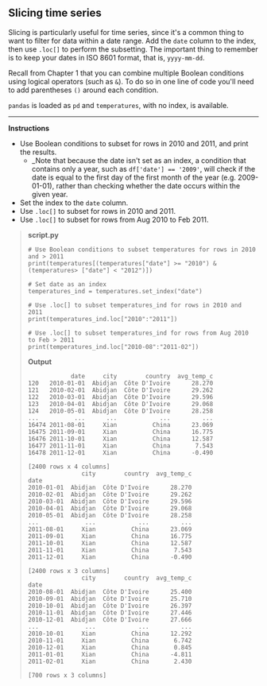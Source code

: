 ## Slicing time series

Slicing is particularly useful for time series, since it's a common thing to want to filter for data within a date range. Add the `date` column to the index, then use `.loc[]` to perform the subsetting. The important thing to remember is to keep your dates in ISO 8601 format, that is, `yyyy-mm-dd`.

Recall from Chapter 1 that you can combine multiple Boolean conditions using logical operators (such as `&`). To do so in one line of code you'll need to add parentheses `()` around each condition.

`pandas` is loaded as `pd` and `temperatures`, with no index, is available.

<hr>

**Instructions**

* Use Boolean conditions to subset for rows in 2010 and 2011, and print the results.
    * _Note that because the date isn't set as an index, a condition that contains only a year, such as `df['date'] == '2009'`, will check if the date is equal to the first day of the first month of the year (e.g. 2009-01-01), rather than checking whether the date occurs within the given year.
* Set the index to the `date` column.
* Use `.loc[]` to subset for rows in 2010 and 2011.
* Use `.loc[]` to subset for rows from Aug 2010 to Feb 2011.

> **script.py**
> ```
> # Use Boolean conditions to subset temperatures for rows in 2010 and > 2011
> print(temperatures[(temperatures["date"] >= "2010") & (temperatures> ["date"] < "2012")])
>
> # Set date as an index
> temperatures_ind = temperatures.set_index("date")
>
> # Use .loc[] to subset temperatures_ind for rows in 2010 and 2011
> print(temperatures_ind.loc["2010":"2011"])
>
> # Use .loc[] to subset temperatures_ind for rows from Aug 2010 to Feb > 2011
> print(temperatures_ind.loc["2010-08":"2011-02"])
> ```
>
> **Output**
> ```
>             date     city        country  avg_temp_c
> 120   2010-01-01  Abidjan  Côte D'Ivoire      28.270
> 121   2010-02-01  Abidjan  Côte D'Ivoire      29.262
> 122   2010-03-01  Abidjan  Côte D'Ivoire      29.596
> 123   2010-04-01  Abidjan  Côte D'Ivoire      29.068
> 124   2010-05-01  Abidjan  Côte D'Ivoire      28.258
> ...          ...      ...            ...         ...
> 16474 2011-08-01     Xian          China      23.069
> 16475 2011-09-01     Xian          China      16.775
> 16476 2011-10-01     Xian          China      12.587
> 16477 2011-11-01     Xian          China       7.543
> 16478 2011-12-01     Xian          China      -0.490
>
> [2400 rows x 4 columns]
>                city        country  avg_temp_c
> date
> 2010-01-01  Abidjan  Côte D'Ivoire      28.270
> 2010-02-01  Abidjan  Côte D'Ivoire      29.262
> 2010-03-01  Abidjan  Côte D'Ivoire      29.596
> 2010-04-01  Abidjan  Côte D'Ivoire      29.068
> 2010-05-01  Abidjan  Côte D'Ivoire      28.258
> ...             ...            ...         ...
> 2011-08-01     Xian          China      23.069
> 2011-09-01     Xian          China      16.775
> 2011-10-01     Xian          China      12.587
> 2011-11-01     Xian          China       7.543
> 2011-12-01     Xian          China      -0.490
>
> [2400 rows x 3 columns]
>                city        country  avg_temp_c
> date
> 2010-08-01  Abidjan  Côte D'Ivoire      25.400
> 2010-09-01  Abidjan  Côte D'Ivoire      25.710
> 2010-10-01  Abidjan  Côte D'Ivoire      26.397
> 2010-11-01  Abidjan  Côte D'Ivoire      27.446
> 2010-12-01  Abidjan  Côte D'Ivoire      27.666
> ...             ...            ...         ...
> 2010-10-01     Xian          China      12.292
> 2010-11-01     Xian          China       6.742
> 2010-12-01     Xian          China       0.845
> 2011-01-01     Xian          China      -4.811
> 2011-02-01     Xian          China       2.430
>
> [700 rows x 3 columns]
> ```